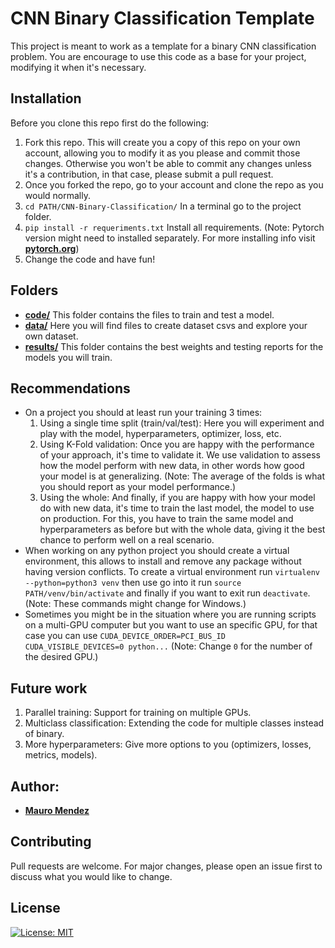 # CNN Binary Classification Template

This project is meant to work as a template for a binary CNN classification problem. 
You are encourage to use this code as a base for your project, modifying it when it's necessary.

## Installation

Before you clone this repo first do the following:

1. Fork this repo. This will create you a copy of this repo on your own account, allowing you to modify it as you please and commit those changes. Otherwise you won't be able to commit any changes unless it's a contribution, in that case, please submit a pull request.
2. Once you forked the repo, go to your account and clone the repo as you would normally.
3. ```cd PATH/CNN-Binary-Classification/``` In a terminal go to the project folder.
4. ```pip install -r requeriments.txt``` Install all requirements. (Note: Pytorch version might need to installed separately. For more installing info visit [__pytorch.org__](https://pytorch.org/))
5. Change the code and have fun!

## Folders
* [__code/__](./code/) This folder contains the files to train and test a model.
* [__data/__](./data/) Here you will find files to create dataset csvs and explore your own dataset.
* [__results/__](./results/) This folder contains the best weights and testing reports for the models you will train.

## Recommendations
* On a project you should at least run your training 3 times:
    1. Using a single time split (train/val/test): Here you will experiment and play with the model, hyperparameters, optimizer, loss, etc.
    2. Using K-Fold validation: Once you are happy with the performance of your approach, it's time to validate it. We use validation to assess how the model perform with new data, in other words how good your model is at generalizing. (Note: The average of the folds is what you should report as your model performance.)
    3. Using the whole: And finally, if you are happy with how your model do with new data, it's time to train the last model, the model to use on production. For this, you have to train the same model and hyperparameters as before but with the whole data, giving it the best chance to perform well on a real scenario.
* When working on any python project you should create a virtual environment, this allows to install and remove any package without having version conflicts. To create a virtual environment run ```virtualenv --python=python3 venv``` then use go into it run ```source PATH/venv/bin/activate``` and finally if you want to exit run ```deactivate```. (Note: These commands might change for Windows.)
* Sometimes you might be in the situation where you are running scripts on a multi-GPU computer but you want to use an specific GPU, for that case you can use ```CUDA_DEVICE_ORDER=PCI_BUS_ID CUDA_VISIBLE_DEVICES=0 python...``` (Note: Change ```0``` for the number of the desired GPU.)

## Future work
1. Parallel training: Support for training on multiple GPUs.
2. Multiclass classification: Extending the code for multiple classes instead of binary.
3. More hyperparameters: Give more options to you (optimizers, losses, metrics, models).

## Author:
* [__Mauro Mendez__](https://github.com/mamemo/)

## Contributing
Pull requests are welcome. For major changes, please open an issue first to discuss what you would like to change.

## License
[![License: MIT](https://img.shields.io/badge/License-MIT-yellow.svg)](../LICENSE)
